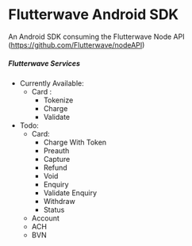 # Flutterwave Android SDK

An Android SDK consuming the Flutterwave Node API      (https://github.com/Flutterwave/nodeAPI)

##### Flutterwave Services

- Currently Available:
  - Card :
    - Tokenize
    - Charge
    - Validate
- Todo:
    - Card:
        - Charge With Token
        - Preauth
        - Capture
        - Refund
        - Void
        - Enquiry
        - Validate Enquiry
        - Withdraw
        - Status
    - Account
    - ACH
    - BVN
